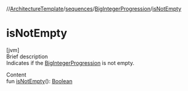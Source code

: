 //[ArchitectureTemplate](../../index.md)/[sequences](../index.md)/[BigIntegerProgression](index.md)/[isNotEmpty](is-not-empty.md)



# isNotEmpty  
[jvm]  
Brief description  
Indicates if the [BigIntegerProgression](index.md) is not empty.  
  
  
Content  
fun [isNotEmpty](is-not-empty.md)(): [Boolean](https://kotlinlang.org/api/latest/jvm/stdlib/kotlin/-boolean/index.html)  



